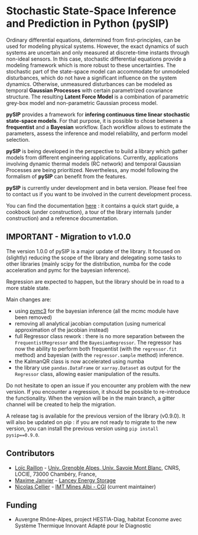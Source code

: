 # Stochastic State-Space Inference and Prediction in Python (pySIP)

Ordinary differential equations, determined from first-principles, can be used
for modeling physical systems. However, the exact dynamics of such systems are
uncertain and only measured at discrete-time instants through non-ideal sensors.
In this case, stochastic differential equations provide a modeling framework
which is more robust to these uncertainties. The stochastic part of the
state-space model can accommodate for unmodeled disturbances, which do not have
a significant influence on the system dynamics. Otherwise, unmeasured
disturbances can be modeled as temporal **Gaussian Processes** with certain
parametrized covariance structure. The resulting **Latent Force Model** is a
combination of parametric grey-box model and non-parametric Gaussian process
model.

**pySIP** provides a framework for **infering continuous time linear stochastic
state-space models**. For that purpose, it is possible to chose between a
**frequentist** and a **Bayesian** workflow. Each workflow allows to estimate
the parameters, assess the inference and model reliability, and perform model
selection.

**pySIP** is being developed in the perspective to build a library which gather
models from different engineering applications. Currently, applications
involving dynamic thermal models (RC network) and temporal Gaussian Processes
are being prioritized. Nevertheless, any model following the formalism of
**pySIP** can benefit from the features.

**pySIP** is currently under development and in beta version. Please feel free
to contact us if you want to be involved in the current development process.

You can find the documentation [here](https://locie.github.io/pySIP/) : it
contains a quick start guide, a cookbook (under construction), a tour of the
library internals (under construction) and a reference documentation.

## IMPORTANT - Migration to v1.0.0

The version 1.0.0 of pySIP is a major update of the library. It focused on
(slightly) reducing the scope of the library and delegating some tasks to other
libraries (mainly scipy for the distribution, numba for the code acceleration
and pymc for the bayesian inference).

Regression are expected to happen, but the library should be in road to a more
stable state.

Main changes are:

- using [pymc3] for the bayesian inference (all the mcmc module have been
  removed)
- removing all analytical jacobian computation (using numerical approximation of
  the jacobian instead)
- full Regressor class rework : there is no more separation between the
  `FrequentistRegressor` and the `BayesianRegressor`. The regressor has now the
  ability to perform both frequentist (with the `regressor.fit` method) and
  bayesian (with the `regressor.sample` method) inference.
- the KalmanQR class is now accelerated using numba
- the library use `pandas.DataFrame` or `xarray.Dataset` as output for the
  `Regressor` class, allowing easier manipulation of the results.

Do not hesitate to open an issue if you encounter any problem with the new
version. If you encounter a regression, it should be possible to re-introduce
the functionality. When the version will be in the main branch, a gitter channel
will be created to help the migration.

A release tag is available for the previous version of the library (v0.9.0). It
will also be updated on pip : if you are not ready to migrate to the new
version, you can install the previous version using `pip install pysip==0.9.0`.

## Contributors

* [Loïc Raillon](https://github.com/LoicRaillon) - [Univ. Grenoble Alpes, Univ.
  Savoie Mont Blanc](https://www.locie.univ-smb.fr/en/home/), CNRS, LOCIE, 73000
Chambéry, France,
* [Maxime Janvier](https://github.com/mjanv) - [Lancey Energy
  Storage](https://www.lancey.fr/en/)
* [Nicolas Cellier](https://github.com/celliern) - [IMT Mines Albi -
  CGI](https://orcid.org/0000-0002-3759-3546) (current maintainer)

## Funding

* Auvergne Rhône-Alpes, project HESTIA-Diag, habitat Econome avec Système
Thermique Innovant Adapté pour le Diagnostic


[pymc3]: https://docs.pymc.io/